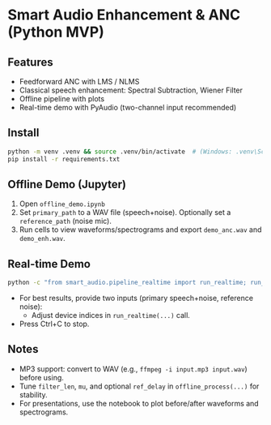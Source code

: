 # Smart Audio Enhancement & ANC (Python MVP)

## Features
- Feedforward ANC with LMS / NLMS
- Classical speech enhancement: Spectral Subtraction, Wiener Filter
- Offline pipeline with plots
- Real-time demo with PyAudio (two-channel input recommended)

## Install
```bash
python -m venv .venv && source .venv/bin/activate  # (Windows: .venv\Scripts\activate)
pip install -r requirements.txt
```

## Offline Demo (Jupyter)
1. Open `offline_demo.ipynb`
2. Set `primary_path` to a WAV file (speech+noise). Optionally set a `reference_path` (noise mic).
3. Run cells to view waveforms/spectrograms and export `demo_anc.wav` and `demo_enh.wav`.

## Real-time Demo
```bash
python -c "from smart_audio.pipeline_realtime import run_realtime; run_realtime()"
```
- For best results, provide two inputs (primary speech+noise, reference noise):
  - Adjust device indices in `run_realtime(...)` call.
- Press Ctrl+C to stop.

## Notes
- MP3 support: convert to WAV (e.g., `ffmpeg -i input.mp3 input.wav`) before using.
- Tune `filter_len`, `mu`, and optional `ref_delay` in `offline_process(...)` for stability.
- For presentations, use the notebook to plot before/after waveforms and spectrograms.
